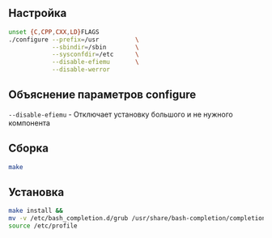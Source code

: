 <package-info :package="package" showsbu2></package-info>

<script>
		new Vue({
		el: '#main',
		data: { package: {} },
		mounted: function () {
				this.getPackage('grub');
		},
		methods: {
			getPackage: function(name) {
					getPackage(name)
					.then(response => this.package = response);
			},
		}
  })
</script>


## Настройка

```bash
unset {C,CPP,CXX,LD}FLAGS
./configure --prefix=/usr          \
            --sbindir=/sbin        \
            --sysconfdir=/etc      \
            --disable-efiemu       \
            --disable-werror
```

## Объяснение параметров configure

`--disable-efiemu` - Отключает установку большого и не нужного компонента

## Сборка


```bash
make
```

## Установка

```bash
make install &&
mv -v /etc/bash_completion.d/grub /usr/share/bash-completion/completions
source /etc/profile
```
 
